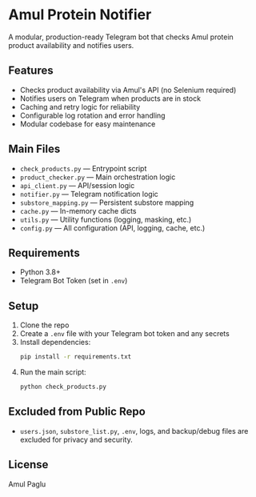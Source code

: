 # Amul Protein Notifier

A modular, production-ready Telegram bot that checks Amul protein product availability and notifies users. 

## Features
- Checks product availability via Amul's API (no Selenium required)
- Notifies users on Telegram when products are in stock
- Caching and retry logic for reliability
- Configurable log rotation and error handling
- Modular codebase for easy maintenance

## Main Files
- `check_products.py` — Entrypoint script
- `product_checker.py` — Main orchestration logic
- `api_client.py` — API/session logic
- `notifier.py` — Telegram notification logic
- `substore_mapping.py` — Persistent substore mapping
- `cache.py` — In-memory cache dicts
- `utils.py` — Utility functions (logging, masking, etc.)
- `config.py` — All configuration (API, logging, cache, etc.)

## Requirements
- Python 3.8+
- Telegram Bot Token (set in `.env`)

## Setup
1. Clone the repo
2. Create a `.env` file with your Telegram bot token and any secrets
3. Install dependencies:
   ```bash
   pip install -r requirements.txt
   ```
4. Run the main script:
   ```bash
   python check_products.py
   ```

## Excluded from Public Repo
- `users.json`, `substore_list.py`, `.env`, logs, and backup/debug files are excluded for privacy and security.

## License
Amul Paglu
